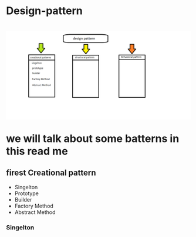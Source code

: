 <h1> Design-pattern <h1>

<img src="imgs/design pattern.bmp" alt ="graph"/>

<p> we will talk about some batterns in this read me</p>
<h2> firest Creational pattern</h2>
<ul>
  <li>Singelton</li>
  <li>Prototype</li>
  <li>Builder</li>
  <li>Factory Method</li>
  <li>Abstract Method</li>
</ul>

<h3>Singelton</h3>
